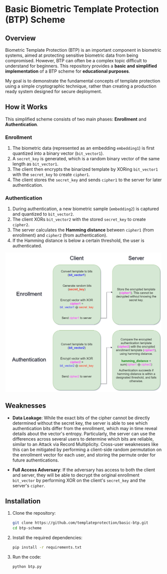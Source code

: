 # Basic Biometric Template Protection (BTP) Scheme

## Overview
Biometric Template Protection (BTP) is an important component in biometric systems, aimed at protecting sensitive biometric data from being compromised. However, BTP can often be a complex topic difficult to understand for beginners. This repository provides a **basic and simplified implementation** of a BTP scheme for **educational purposes**. 

My goal is to demonstrate the fundamental concepts of template protection using a simple cryptographic technique, rather than creating a production ready system designed for secure deployment.

## How it Works

This simplified scheme consists of two main phases: **Enrollment** and **Authentication**.

### Enrollment
1. The biometric data (represented as an embedding `embedding1`) is first quantized into a binary vector (`bit_vector1`).
2. A `secret_key` is generated, which is a random binary vector of the same length as `bit_vector1`.
3. The client then encrypts the binarized template by XORing `bit_vector1` with the `secret_key` to create `cipher1`.
4. The client stores the `secret_key` and sends `cipher1` to the server for later authentication.

### Authentication
1. During authentication, a new biometric sample (`embedding2`) is captured and quantized to `bit_vector2`.
2. The client XORs `bit_vector2` with the stored `secret_key` to create `cipher2`.
3. The server calculates the **Hamming distance** between `cipher1` (from enrollment) and `cipher2` (from authentication).
4. If the Hamming distance is below a certain threshold, the user is authenticated.

![Scheme Diagram](Images/Scheme_Diagram.png)

## Weaknesses
- **Data Leakage**: While the exact bits of the cipher cannot be directly determined without the secret key, the server is able to see which authentication bits differ from the enrollment, which may in time reveal details about the vector's entropy. Particularly, the server can use the differences across several users to determine which bits are reliable, similar to an Attack via Record Multiplicity. Cross-user weaknesses like this can be mitigated by performing a client-side random permutation on the enrollment vector for each user, and storing the permute order for future authentications. 

- **Full Access Adversary**: If the adversary has access to both the client and server, they will be able to decrypt the original enrollment `bit_vector` by performing XOR on the client's `secret_key` and the server's `cipher`.

## Installation

1. Clone the repository:
   ```bash
   git clone https://github.com/templateprotection/basic-btp.git
   cd btp-scheme
   ```

2. Install the required dependencies:
   ```bash
   pip install -r requirements.txt
   ```

4. Run the code:
   ```bash
   python btp.py
   ```
